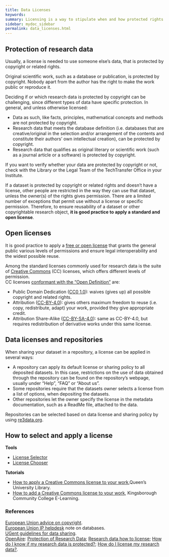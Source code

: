 ```yaml
---
title: Data Licenses
keywords:
summary: Licensing is a way to stipulate when and how protected rights  in research data (such as copyright) can be used by others.
sidebar: mydoc_sidebar
permalink: data_licenses.html
---
```




## Protection of research data
Usually, a license is needed to use someone else’s data, that is protected by copyright or related rights.<br>

Original scientific work, such as a database or publication, is protected by copyright. Nobody apart from the author has the right to make the work public or reproduce it.

Deciding if or which research data is protected by copyright can be challenging, since different types of data have specific protection. In general, and unless otherwise licensed:
* Data as such, like facts, principles, mathematical concepts and methods are not protected by copyright.
* Research data that meets the database definition (i.e. databases that are creative/original in the selection and/or arrangement of the contents and constitute their authors’ own intellectual creation), can be protected by copyright.
* Research data that qualifies as original literary or scientific work (such as a journal article or a software) is protected by copyright.

If you want to verify whether your data are protected by copyright or not, check with the Library or the Legal Team of the TechTransfer Office in your Institute.

If a dataset is protected by copyright or related rights and doesn’t have a license, other people are restricted in the way they can use that dataset, unless the owner(s) of the rights gives permission. There are a limited number of exceptions that permit use without a license or specific permission.
Therefore, to ensure reusability of a dataset or other copyrightable research object, **it is good practice to apply a standard and open license**.


## Open licenses
It is good practice to apply a [free or open license](https://en.wikipedia.org/wiki/Free_license) that grants the general public various levels of permissions and ensure legal interoperability and the widest possible reuse.

Among the standard licenses commonly used for research data is the suite of [Creative Commons](https://creativecommons.org/licenses/) (CC) licenses, which offers different levels of permission. <br> CC licenses [conformant with the “Open Definition”](https://opendefinition.org/licenses/) are:
* Public Domain Dedication ([CC0 1.0](https://creativecommons.org/publicdomain/zero/1.0/)): waives (gives up) all possible copyright and related rights.
* Attribution ([CC-BY-4.0](https://creativecommons.org/licenses/by/4.0/)): gives others maximum freedom to reuse (i.e. copy, redistribute, adapt) your work, provided they give appropriate credit.
* Attribution Share-Alike ([CC-BY-SA-4.0](https://creativecommons.org/licenses/by-sa/4.0/)): same as CC-BY-4.0, but requires redistribution of derivative works under this same license.

## Data licenses and repositories
When sharing your dataset in a repository, a license can be applied in several ways:
* A repository can apply its default license or sharing policy to all deposited datasets. In this case, restrictions on the use of data obtained through the repository can be found on the repository’s webpage, usually under “Help”, “FAQ” or “About us”.
* Some repositories require that the datasets owner selects a license from a list of options, when depositing the datasets.
* Other repositories let the owner specify the license in the metadata documentation, such as a ReadMe file, attached to the data.

Repositories can be selected based on data license and sharing policy by using [re3data.org](https://www.re3data.org/search?query=).

## How to select and apply a license
**Tools**
* [License Selector](https://ufal.github.io/public-license-selector/)
* [License Chooser](https://creativecommons.org/choose/)

**Tutorials**
* [How to apply a Creative Commons license to your work](https://guides.library.queensu.ca/c.php?g=704790&p=5014948),Queen’s University Library.<br>
* [How to add a Creative Commons license to your work](https://www.youtube.com/watch?v=5QxkuuiZwRU), Kingsborough Community College E-Learning.<br>

### References
[European Union advice on copyright](https://europa.eu/youreurope/business/running-business/intellectual-property/copyright/index_en.htm#shortcut-1).<br>
[European Union IP helpdesk](https://www.iprhelpdesk.eu/node/2014) note on databases.<br>
[UGent guidelines for data sharing](https://www.ugent.be/en/research/datamanagement/after-research/sharing.htm).<br>
[OpenAire](https://www.openaire.eu/faqs#article-id-1100): [Protection of Research Data](https://www.openaire.eu/protection-of-research-data);
[Research data how to license](https://www.openaire.eu/research-data-how-to-license/);
[How do I know if my research data is protected?](https://www.openaire.eu/how-do-i-know-if-my-research-data-is-protected);
[How do I license my research data?](https://www.openaire.eu/how-do-i-license-my-research-data).<br>
